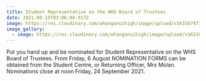 ```yaml
---
title: Student Representative on the WHS Board of Trustees
date: 2021-09-15T03:06:04.917Z
image: https://res.cloudinary.com/whanganuihigh/image/upload/v1631674711/News/student_rep.pdf
image_gallery:
  - image: https://res.cloudinary.com/whanganuihigh/image/upload/v1631674711/News/student_rep.pdf
---
```

Put you hand up and be nominated for Student Representative on the WHS Board of Trustees.  From Friday, 6 August NOMINATION FORMS can be obtained from the Student Centre, or Returning Officer, Mrs Molan.  Nominations close at noon Friday, 24 September 2021.